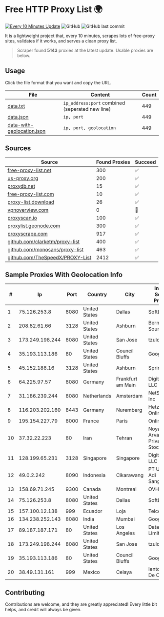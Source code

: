 
# Free HTTP Proxy List 🌍

[![Every 10 Minutes Update](https://github.com/mertguvencli/http-proxy-list/actions/workflows/main.yml/badge.svg?branch=main)](https://github.com/mertguvencli/http-proxy-list/actions/workflows/main.yml)
![GitHub](https://img.shields.io/github/license/mertguvencli/http-proxy-list)
![GitHub last commit](https://img.shields.io/github/last-commit/mertguvencli/http-proxy-list)

It is a lightweight project that, every 10 minutes, scrapes lots of free-proxy sites, validates if it works, and serves a clean proxy list.


> Scraper found **5143** proxies at the latest update. Usable proxies are below.

## Usage

Click the file format that you want and copy the URL.


|File|Content|Count|
|----|-------|-----|
|[data.txt](https://raw.githubusercontent.com/mertguvencli/http-proxy-list/main/proxy-list/data.txt)|`ip_address:port` combined (seperated new line)|449|
|[data.json](https://raw.githubusercontent.com/mertguvencli/http-proxy-list/main/proxy-list/data.json)|`ip, port`|449|
|[data-with-geolocation.json](https://raw.githubusercontent.com/mertguvencli/http-proxy-list/main/proxy-list/data-with-geolocation.json)|`ip, port, geolocation`|449|

## Sources

|Source|Found Proxies|Succeed|
|------|-------------|-------|
|[free-proxy-list.net](https://free-proxy-list.net)|300|✅|
|[us-proxy.org](https://www.us-proxy.org)|200|✅|
|[proxydb.net](http://proxydb.net)|15|✅|
|[free-proxy-list.com](https://free-proxy-list.com/?page=&port=&type%5B%5D=http&type%5B%5D=https&up_time=0&search=Search)|10|✅|
|[proxy-list.download](https://www.proxy-list.download/HTTP)|26|✅|
|[vpnoverview.com](https://vpnoverview.com/privacy/anonymous-browsing/free-proxy-servers)|0|🚫|
|[proxyscan.io](https://www.proxyscan.io)|100|✅|
|[proxylist.geonode.com](https://proxylist.geonode.com/api/proxy-list?limit=300&page=1&sort_by=lastChecked&sort_type=desc&protocols=http,https)|300|✅|
|[proxyscrape.com](https://api.proxyscrape.com/v2/?request=displayproxies&protocol=http&timeout=10000&country=all&ssl=all&anonymity=all)|917|✅|
|[github.com/clarketm/proxy-list](https://raw.githubusercontent.com/clarketm/proxy-list/master/proxy-list-raw.txt)|400|✅|
|[github.com/monosans/proxy-list](https://raw.githubusercontent.com/monosans/proxy-list/main/proxies/http.txt)|463|✅|
|[github.com/TheSpeedX/PROXY-List](https://raw.githubusercontent.com/TheSpeedX/PROXY-List/master/http.txt)|2412|✅|


## Sample Proxies With Geolocation Info

|#|Ip|Port|Country|City|Internet Service Provider|
|-|--|----|-------|----|-------------------------|
|1|75.126.253.8|8080|United States|Dallas|SoftLayer|
|2|208.82.61.66|3128|United States|Ashburn|Bernardi Sounds|
|3|173.249.198.244|8080|United States|San Jose|tzulo, inc.|
|4|35.193.113.186|80|United States|Council Bluffs|Google LLC|
|5|45.152.188.16|3128|United States|Ashburn|Sprint|
|6|64.225.97.57|8080|Germany|Frankfurt am Main|DigitalOcean, LLC|
|7|31.186.239.244|8080|Netherlands|Amsterdam|NetSkope Inc|
|8|116.203.202.160|8443|Germany|Nuremberg|Hetzner Online GmbH|
|9|195.154.227.79|8000|France|Paris|Online S.A.S.|
|10|37.32.22.223|80|Iran|Tehran|Noyan Abr Arvan Co. ( Private Joint Stock)|
|11|128.199.65.231|3128|Singapore|Singapore|DigitalOcean, LLC|
|12|49.0.2.242|8090|Indonesia|Cikarawang|PT Usaha Adi Sanggoro|
|13|158.69.71.245|9300|Canada|Montreal|OVH SAS|
|14|75.126.253.8|8080|United States|Dallas|SoftLayer|
|15|157.100.12.138|999|Ecuador|Loja|Telconet S.A|
|16|134.238.252.143|8080|India|Mumbai|Google LLC|
|17|89.187.187.171|80|United States|Los Angeles|Datacamp Limited|
|18|173.249.198.244|8080|United States|San Jose|tzulo, inc.|
|19|35.193.113.186|80|United States|Council Bluffs|Google LLC|
|20|38.49.131.161|999|Mexico|Celaya|Ientc S De RL De CV|



## Contributing

Contributions are welcome, and they are greatly appreciated! Every
little bit helps, and credit will always be given.

